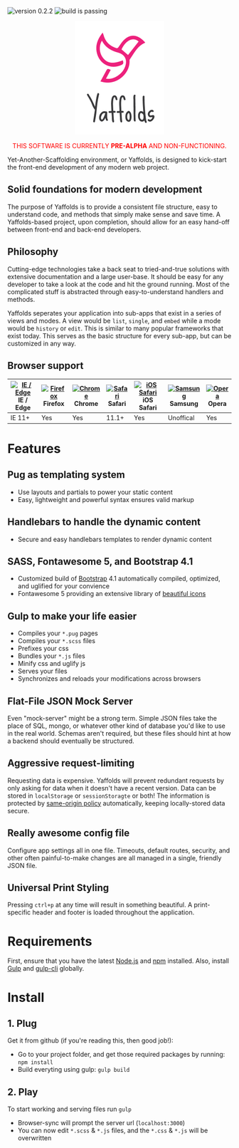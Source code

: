 <img src="https://img.shields.io/badge/version-0.2.2_pre--alpha-red.svg" alt="version 0.2.2"> <img src="https://img.shields.io/badge/build-passing-brightgreen.svg" alt="build is passing"> 


<p align="center"><img src="src/img/logo.png" title="Yaffolds" width="200" height="255"></p>

<p style="color:#f00" align="center">THIS SOFTWARE IS CURRENTLY <b>PRE-ALPHA</b> AND NON-FUNCTIONING.</p>

Yet-Another-Scaffolding environment, or Yaffolds, is designed to kick-start the front-end development of any modern web project. 

## Solid foundations for modern development
The purpose of Yaffolds is to provide a consistent file structure, easy to understand code, and methods that simply make sense and save time. A Yaffolds-based project, upon completion, should allow for an easy hand-off between front-end and back-end developers. 

## Philosophy
Cutting-edge technologies take a back seat to tried-and-true solutions with extensive documentation and a large user-base. It should be easy for any developer to take a look at the code and hit the ground running. Most of the complicated stuff is abstracted through easy-to-understand handlers and methods. 

Yaffolds seperates your application into sub-apps that exist in a series of views and modes. A view would be `list`, `single`, and `embed` while a mode would be `history` or `edit`. This is similar to many popular frameworks that exist today. This serves as the basic structure for every sub-app, but can be customized in any way.

## Browser support

| [<img src="https://raw.githubusercontent.com/alrra/browser-logos/master/src/edge/edge_48x48.png" alt="IE / Edge" width="24px" height="24px" />](http://godban.github.io/browsers-support-badges/)</br>IE / Edge | [<img src="https://raw.githubusercontent.com/alrra/browser-logos/master/src/firefox/firefox_48x48.png" alt="Firefox" width="24px" height="24px" />](http://godban.github.io/browsers-support-badges/)</br>Firefox | [<img src="https://raw.githubusercontent.com/alrra/browser-logos/master/src/chrome/chrome_48x48.png" alt="Chrome" width="24px" height="24px" />](http://godban.github.io/browsers-support-badges/)</br>Chrome | [<img src="https://raw.githubusercontent.com/alrra/browser-logos/master/src/safari/safari_48x48.png" alt="Safari" width="24px" height="24px" />](http://godban.github.io/browsers-support-badges/)</br>Safari | [<img src="https://raw.githubusercontent.com/alrra/browser-logos/master/src/safari-ios/safari-ios_48x48.png" alt="iOS Safari" width="24px" height="24px" />](http://godban.github.io/browsers-support-badges/)</br>iOS Safari | [<img src="https://raw.githubusercontent.com/alrra/browser-logos/master/src/samsung-internet/samsung-internet_48x48.png" alt="Samsung" width="24px" height="24px" />](http://godban.github.io/browsers-support-badges/)</br>Samsung | [<img src="https://raw.githubusercontent.com/alrra/browser-logos/master/src/opera/opera_48x48.png" alt="Opera" width="24px" height="24px" />](http://godban.github.io/browsers-support-badges/)</br>Opera |
| --------- | --------- | --------- | --------- | --------- | --------- | --------- |
| IE 11+ | Yes | Yes | 11.1+ | Yes | Unoffical | Yes


# Features

## Pug as templating system
- Use layouts and partials to power your static content
- Easy, lightweight and powerful syntax ensures valid markup

## Handlebars to handle the dynamic content
- Secure and easy handlebars templates to render dynamic content

## SASS, Fontawesome 5, and Bootstrap 4.1
- Customized build of [Bootstrap](https://getbootstrap.com/) 4.1 automatically compiled, optimized, and uglified for your convience
- Fontawesome 5 providing an extensive library of [beautiful icons](https://fontawesome.com/icons?from=io) 

## Gulp to make your life easier
- Compiles your `*.pug` pages
- Compiles your `*.scss` files
- Prefixes your css
- Bundles your `*.js` files
- Minify css and uglify js
- Serves your files 
- Synchronizes and reloads your modifications across browsers

## Flat-File JSON Mock Server

Even "mock-server" might be a strong term. Simple JSON files take the place of SQL, mongo, or whatever other kind of database you'd like to use in the real world. Schemas aren't required, but these files should hint at how a backend should eventually be structured. 

## Aggressive request-limiting

Requesting data is expensive. Yaffolds will prevent redundant requests by only asking for data when it doesn't have a recent version. Data can be stored in `localStorage` or `sessionStoragte` or both! The information is protected by [same-origin policy](https://developer.mozilla.org/en-US/docs/Web/Security/Same-origin_policy#Cross-origin_data_storage_access) automatically, keeping locally-stored data secure. 

## Really awesome config file

Configure app settings all in one file. Timeouts, default routes, security, and other often painful-to-make changes are all managed in a single, friendly JSON file. 

## Universal Print Styling

Pressing `ctrl+p` at any time will result in something beautiful. A print-specific header and footer is loaded throughout the application. 


# Requirements

First, ensure that you have the latest [Node.js](http://nodejs.org/) and [npm](http://npmjs.org/) installed. Also, install [Gulp](https://www.npmjs.com/package/gulp) and [gulp-cli](https://www.npmjs.com/package/gulp-cli) globally.


# Install

## 1. Plug
Get it from github (if you're reading this, then good job!):  
- Go to your project folder, and get those required packages by running: `npm install`
- Build everyting using gulp: `gulp build`

## 2. Play
To start working and serving files run `gulp`
- Browser-sync will prompt the server url (`localhost:3000`)
- You can now edit `*.scss` & `*.js` files, and the `*.css` & `*.js` will be overwritten

